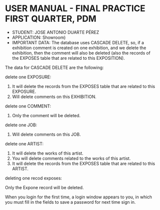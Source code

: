 # USER MANUAL - FINAL PRACTICE FIRST QUARTER, PDM
- STUDENT: JOSE ANTONIO DUARTE PÉREZ
- APPLICATION: Showroom)
- IMPORTANT DATA:
The database uses CASCADE DELETE, so, if a exhibition comment is created on one exhibition,
and we delete the exhibition, then the comment will also be deleted
(also the records of the EXPOSES table that are related to this EXPOSITION). 

The data for CASCADE DELETE are the following:

delete one EXPOSURE:

1. It will delete the records from the EXPOSES table that are related to this EXPOSURE.
2. Will delete comments on this EXHIBITION.

delete one COMMENT:

1. Only the comment will be deleted.

delete one JOB:

1. Will delete comments on this JOB.

delete one ARTIST:

1. It will delete the works of this artist.
2. You will delete comments related to the works of this artist.
3. It will delete the records from the EXPOSES table that are related to this ARTIST.

deleting one recod exposes:

Only the Expone record will be deleted.

When you login for the first time, a login window appears to you, in which
you must fill in the fields to save a password for next time sign in.